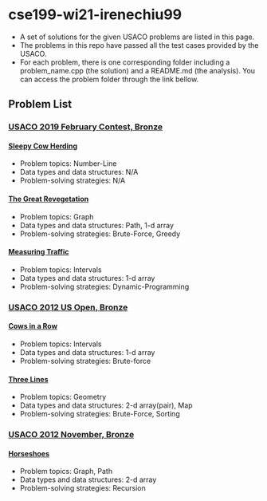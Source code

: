 # cse199-wi21-irenechiu99
 - A set of solutions for the given USACO problems are listed in this page.
 - The problems in this repo have passed all the test cases provided by the USACO.
 - For each problem, there is one corresponding folder including a problem_name.cpp (the solution) and a README.md (the analysis). You can access the problem folder through the link bellow.

## Problem List
### [USACO 2019 February Contest, Bronze](http://www.usaco.org/index.php?page=feb19results)
#### [Sleepy Cow Herding](/sleepy-cow-herding/)
 - Problem topics: Number-Line
 - Data types and data structures: N/A
 - Problem-solving strategies: N/A
#### [The Great Revegetation](/the-great-revegetation/)
 - Problem topics: Graph
 - Data types and data structures: Path, 1-d array
 - Problem-solving strategies: Brute-Force, Greedy
#### [Measuring Traffic](/measuring-traffic/)
 - Problem topics: Intervals
 - Data types and data structures: 1-d array
 - Problem-solving strategies: Dynamic-Programming

### [USACO 2012 US Open, Bronze](http://www.usaco.org/index.php?page=open12problems)
#### [Cows in a Row](/cows-in-a-row/)
 - Problem topics: Intervals
 - Data types and data structures: 1-d array
 - Problem-solving strategies: Brute-force
#### [Three Lines](/three-lines/)
 - Problem topics: Geometry
 - Data types and data structures: 2-d array(pair), Map
 - Problem-solving strategies: Brute-Force, Sorting
### [USACO 2012 November, Bronze](http://www.usaco.org/index.php?page=nov12problems)
#### [Horseshoes](/horseshoes/)
 - Problem topics: Graph, Path
 - Data types and data structures: 2-d array
 - Problem-solving strategies: Recursion
